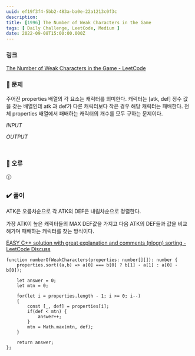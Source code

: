 ```yaml
---
uuid: ef19f3f4-5bb2-483a-ba0e-22a1213c0f3c
description: 
title: [1996] The Number of Weak Characters in the Game
tags: [ Daily Challenge, LeetCode, Medium ]
date: 2022-09-08T15:00:00.000Z
---
```








### 링크

[The Number of Weak Characters in the Game - LeetCode](https://leetcode.com/problems/the-number-of-weak-characters-in-the-game/submissions/)

### 📝 문제

주어진 properties 배열의 각 요소는 캐릭터를 의미한다. 캐릭터는 [atk, def] 정수 값을 갖는 배열인데 atk 과 def가 다른 캐릭터보다 작은 경우 해당 캐릭터는 패배한다. 전체 properties 배열에서 패배하는 캐릭터의 개수를 모두 구하는 문제이다.

*INPUT*

*OUTPUT*

```jsx

```

```jsx

```

### 🚨 오류

<aside>
🕧

</aside>

### ✔️ 풀이

ATK은 오름차순으로 각 ATK의 DEF은 내림차순으로 정렬한다.

가장 ATK이 높은 캐릭터들의 MAX DEF값을 가지고 다음 ATK의 DEF들과 값을 비교해가며 패배하는 캐릭터를 찾는 방식이다.

[EASY C++ solution with great explanation and comments (nlogn) sorting - LeetCode Discuss](https://leetcode.com/problems/the-number-of-weak-characters-in-the-game/discuss/1445186/EASY-C%2B%2B-solution-with-great-explanation-and-comments-(nlogn)-sorting)

```tsx
function numberOfWeakCharacters(properties: number[][]): number {
    properties.sort((a,b) => a[0] === b[0] ? b[1] - a[1] : a[0] - b[0]);
    
    let answer = 0;
    let mtn = 0;
    
    for(let i = properties.length - 1; i >= 0; i--)
    {
        const [_, def] = properties[i];
        if(def < mtn) {
            answer++;
        }
        mtn = Math.max(mtn, def);
    }
    
    return answer;
};
```